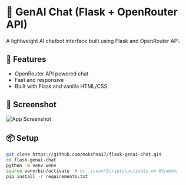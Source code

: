 # 🧠 GenAI Chat (Flask + OpenRouter API)

A lightweight AI chatbot interface built using Flask and OpenRouter API.
## 🔧 Features

- OpenRouter API powered chat
- Fast and responsive
- Built with Flask and vanilla HTML/CSS
## 📸 Screenshot

![App Screenshot](screenshot.png)

## 📦 Setup

```bash
git clone https://github.com/mokshaa17/flask-genai-chat.git
cd flask-genai-chat
python -m venv venv
source venv/bin/activate  # or .\venv\Scripts\activate on Windows
pip install -r requirements.txt
